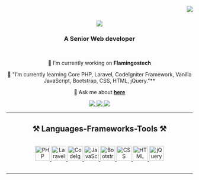  
<img align="right" src="https://visitor-badge.laobi.icu/badge?page_id=ImranMallik.ImranMallik" />

<h1 align="center">
    <img src="https://readme-typing-svg.herokuapp.com/?font=Righteous&size=35&center=true&vCenter=true&width=500&height=70&duration=4000&lines=Hi+There!+👋;+This+Is+Aritra+Kundu!;" />
</h1>

<h3 align="center">A Senior Web developer</h3>

<br/>

<div align="center">
 
 🔭 I’m currently working on **Flamingostech**
 
 🌱 "I’m currently learning Core PHP, Laravel, CodeIgniter Framework, Vanilla JavaScript, Bootstrap, CSS, HTML, jQuery."**

💬 Ask me about **[here](https://github.com/Bapan95/)**

 </div>
 
<div align="center">
  <a href="https://mail.google.com/mail/?view=cm&fs=1&to=aritra.flamingostech@gmail.com" target="_blank">
    <img src="https://img.shields.io/badge/Gmail-333333?style=for-the-badge&logo=gmail&logoColor=red" />
  </a>
  <a href="https://www.linkedin.com/in/aritra-k-401a91131" target="_blank">
    <img src="https://img.shields.io/badge/LinkedIn-0077B5?style=for-the-badge&logo=linkedin&logoColor=white" target="_blank" />
  </a>
  <a href="https://github.com/Bapan95/" target="_blank">
     <img src="https://img.shields.io/badge/Portfolio-FF5722?style=for-the-badge&logo=todoist&logoColor=white" target="_blank" /> <!-- sqlite, safari, google-chrome are other good icon options -->
  </a>
</div>

 <hr/>
 
<h2 align="center">⚒️ Languages-Frameworks-Tools ⚒️</h2>
<br/>
<div align="center">
<a href="https://www.php.net" target="_blank">
    <img src="https://cdn.jsdelivr.net/gh/devicons/devicon/icons/php/php-original.svg" width="40" height="40" alt="PHP" />
</a>
<a href="https://laravel.com" target="_blank">
    <img src="https://cdn.jsdelivr.net/gh/devicons/devicon/icons/laravel/laravel-original.svg" width="40" height="40" alt="Laravel" />
</a>
<a href="https://codeigniter.com" target="_blank">
    <img src="https://cdn.jsdelivr.net/gh/devicons/devicon/icons/codeigniter/codeigniter-plain.svg" width="40" height="40" alt="CodeIgniter" />
</a>
<a href="https://developer.mozilla.org/en-US/docs/Web/JavaScript" target="_blank">
    <img src="https://cdn.jsdelivr.net/gh/devicons/devicon/icons/javascript/javascript-original.svg" width="40" height="40" alt="JavaScript" />
</a>
<a href="https://getbootstrap.com" target="_blank">
    <img src="https://cdn.jsdelivr.net/gh/devicons/devicon/icons/bootstrap/bootstrap-plain.svg" width="40" height="40" alt="Bootstrap" />
</a>
<a href="https://developer.mozilla.org/en-US/docs/Web/CSS" target="_blank">
    <img src="https://cdn.jsdelivr.net/gh/devicons/devicon/icons/css3/css3-original.svg" width="40" height="40" alt="CSS" />
</a>
<a href="https://developer.mozilla.org/en-US/docs/Web/HTML" target="_blank">
    <img src="https://cdn.jsdelivr.net/gh/devicons/devicon/icons/html5/html5-original.svg" width="40" height="40" alt="HTML" />
</a>
<a href="https://jquery.com" target="_blank">
    <img src="https://cdn.jsdelivr.net/gh/devicons/devicon/icons/jquery/jquery-original.svg" width="40" height="40" alt="jQuery" />
</a>

</div>

<br/>
<hr/>

